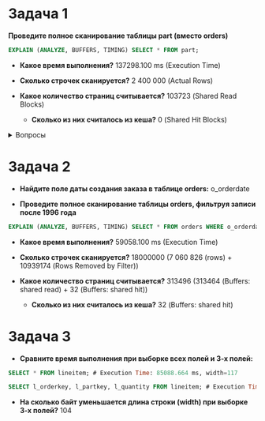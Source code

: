 # Задача 1

**Проведите полное сканирование таблицы part (вместо orders)**

```sql
EXPLAIN (ANALYZE, BUFFERS, TIMING) SELECT * FROM part;
```

* **Какое время выполнения?** 137298.100 ms (Execution Time)

* **Сколько строчек сканируется?** 2 400 000 (Actual Rows)

* **Какое количество страниц считывается?** 103723 (Shared Read Blocks)

  * **Сколько из них считалось из кеша?** 0 (Shared Hit Blocks)

<details>

<summary>Вопросы</summary>
При повторном запуске время выполнения запроса сокращается на порядок, но значения:

Shared Hit Blocks	70

Shared Read Blocks	103653

не подтвеждают активное использование кэша. Влияет кэш операционной системы? Команда

```
sudo sync; sudo sysctl -w vm.drop_caches=3
```

и рестарт контейнера не помогли.

</details>

# Задача 2

* **Найдите поле даты создания заказа в таблице orders:** o_orderdate

* **Проведите полное сканирование таблицы orders, фильтруя записи после 1996 года**

```sql
EXPLAIN (ANALYZE, BUFFERS, TIMING) SELECT * FROM orders WHERE o_orderdate > '1996-01-01';
```

* **Какое время выполнения?** 59058.100 ms (Execution Time)

* **Сколько строчек сканируется?** 18000000 (7 060 826 (rows) + 10939174 (Rows Removed by Filter))

* **Какое количество страниц считывается?** 313496 (313464 (Buffers: shared read) + 32 (Buffers: shared hit))

  * **Сколько из них считалось из кеша?** 32 (Buffers: shared hit)

# Задача 3

* **Сравните время выполнения при выборке всех полей и 3-х полей:**

```sql
SELECT * FROM lineitem; # Execution Time: 85088.664 ms, width=117

SELECT l_orderkey, l_partkey, l_quantity FROM lineitem; # Execution Time: 60000.594 ms, width=13
```

* **На сколько байт уменьшается длина строки (width) при выборке 3-х полей?** 104
